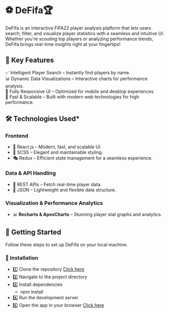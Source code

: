 # ⚽ DeFifa🏆  

DeFifa is an interactive FIFA22 player analysis platform that lets users search, filter, and visualize player statistics with a seamless and intuitive UI. Whether you're scouting top players or analyzing performance trends, DeFifa brings real-time insights right at your fingertips!  

## 🎯 Key Features
✅ Intelligent Player Search – Instantly find players by name.  
📊 Dynamic Data Visualizations – Interactive charts for performance analysis.   
📱 Fully Responsive UI – Optimized for mobile and desktop experiences.  
🚀 Fast & Scalable – Built with modern web technologies for high performance.  


## 🛠️ Technologies Used* 
### Frontend 
- 🚀 React.js – Modern, fast, and scalable UI.  
- 🎨 SCSS – Elegant and maintainable styling.  
- 🎭 Redux – Efficient state management for a seamless experience.  

### Data & API Handling  
- 📡 REST APIs – Fetch real-time player data.  
- 📝 JSON – Lightweight and flexible data structure.  

### Visualization & Performance Analytics  
- 📊 **Recharts & ApexCharts** – Stunning player stat graphs and analytics.  

## 🚀 Getting Started  
Follow these steps to set up DeFifa on your local machine.  

### 📌 Installation 
- 1️⃣ Clone the repository [Click here](https://github.com/Sabal-Subedi/DeFifa.git)
- 2️⃣ Navigate to the project directory
- 3️⃣ Install dependencies
  - npm install
- 4️⃣ Run the development server
- 5️⃣ Open the app in your browser [Click here](http://localhost:3000)
